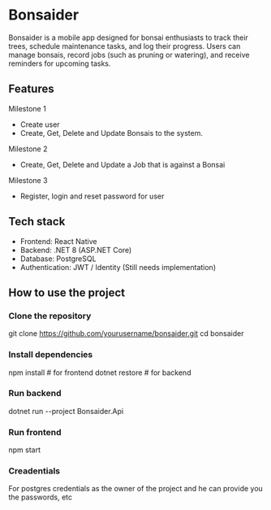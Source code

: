 # Bonsaider
Bonsaider is a mobile app designed for bonsai enthusiasts to track their trees, schedule maintenance tasks, and log their progress. 
Users can manage bonsais, record jobs (such as pruning or watering), and receive reminders for upcoming tasks.

## Features
Milestone 1
- Create user
- Create, Get, Delete and Update Bonsais to the system.

Milestone 2
- Create, Get, Delete and Update a Job that is against a Bonsai

Milestone 3
- Register, login and reset password for user

## Tech stack
- Frontend: React Native
- Backend: .NET 8 (ASP.NET Core)
- Database: PostgreSQL
- Authentication: JWT / Identity (Still needs implementation)

## How to use the project
### Clone the repository
git clone https://github.com/yourusername/bonsaider.git
cd bonsaider

### Install dependencies
npm install # for frontend
dotnet restore # for backend

### Run backend
dotnet run --project Bonsaider.Api

### Run frontend
npm start

### Creadentials
For postgres credentials as the owner of the project and he can provide you the passwords, etc

